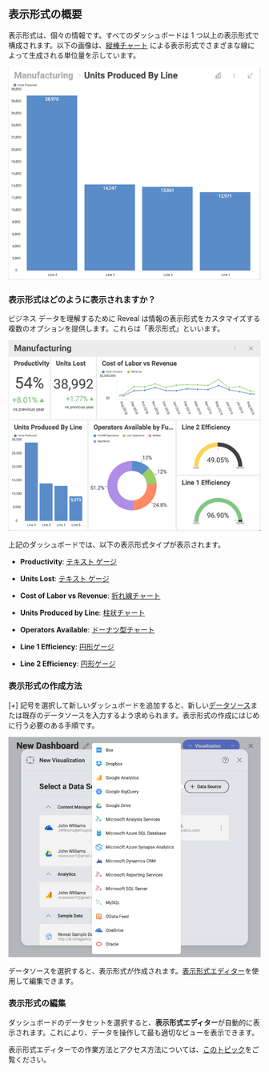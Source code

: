 ## 表示形式の概要

表示形式は、個々の情報です。すべてのダッシュボードは 1 つ以上の表示形式で構成されます。以下の画像は、[縦棒チャート](category-charts.md) による表示形式でさまざまな線によって生成される単位量を示しています。

![SampleVisualization\_Desktop](images/SampleVisualization_Desktop.png)

### 表示形式はどのように表示されますか？

ビジネス データを理解するために Reveal は情報の表示形式をカスタマイズする複数のオプションを提供します。これらは「表示形式」といいます。

![A sample dashboard displaying seven different visualizations](images/reveal-uploading-dashboards-menu.png)

上記のダッシュボードでは、以下の表示形式タイプが表示されます。

  - **Productivity**: [テキスト ゲージ](Gauge-Views.html#text-gauge)

  - **Units Lost**: [テキスト ゲージ](Gauge-Views.html#text-gauge)

  - **Cost of Labor vs Revenue**: [折れ線チャート](category-charts.md)

  - **Units Produced by Line**: [柱状チャート](category-charts.md)

  - **Operators Available**: [ドーナツ型チャート](category-charts.md)

  - **Line 1 Efficiency**: [円形ゲージ](gauge-views.md)

  - **Line 2 Efficiency**: [円形ゲージ](gauge-views.md)

### 表示形式の作成方法

[+] 記号を選択して新しいダッシュボードを追加すると、新しい[データソース](~/jp/datasources/data-sources.md)または既存のデータソースを入力するよう求められます。表示形式の作成にはじめに行う必要のある手順です。

![Creating a new visualization dialog](images/creating-new-visualization.png)

データソースを選択すると、表示形式が作成されます。[表示形式エディター](visualizations-editor.md)を使用して編集できます。

### 表示形式の編集

ダッシュボードのデータセットを選択すると、**表示形式エディター**が自動的に表示されます。これにより、データを操作して最も適切なビューを表示できます。

表示形式エディターでの作業方法とアクセス方法については、[このトピック](visualizations-editor.md)をご覧ください。
